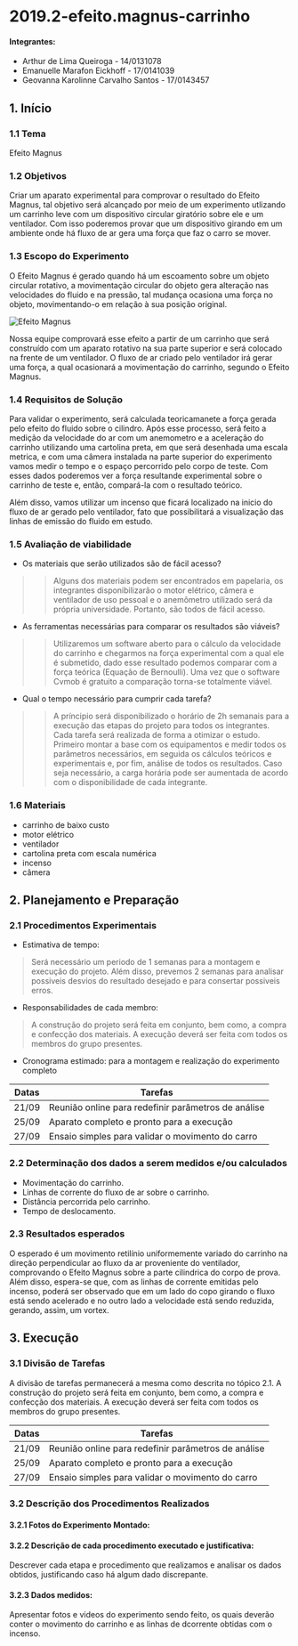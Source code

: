 # 2019.2-efeito.magnus-carrinho

#### Integrantes: 
* Arthur de Lima Queiroga - 14/0131078
* Emanuelle Marafon Eickhoff - 17/0141039
* Geovanna Karolinne Carvalho Santos - 17/0143457

## 1. Início

### 1.1 Tema  
Efeito Magnus

### 1.2 Objetivos  

Criar um aparato experimental para comprovar o resultado do Efeito Magnus, tal objetivo será alcançado por meio de um experimento utlizando um carrinho leve com um dispositivo circular giratório sobre ele e um ventilador. Com isso poderemos provar que um dispositivo girando em um ambiente onde há fluxo de ar gera uma força que faz o carro se mover.

### 1.3 Escopo do Experimento 
<p>O Efeito Magnus é gerado quando há um escoamento sobre um objeto circular rotativo, a movimentação circular do objeto gera alteração nas velocidades do fluido e na pressão, tal mudança ocasiona uma força no objeto, movimentando-o em relação à sua posição original.</p>

![Efeito Magnus](https://img2.gratispng.com/20180808/frf/kisspng-magnus-effect-lift-fluid-drag-force-baseball-physics-real-curves-and-dead-balls-5b6ad39464b8a7.6833949815337276364126.jpg)

<p>Nossa equipe comprovará esse efeito a partir de um carrinho que será construído com um aparato rotativo na sua parte superior e será colocado na frente de um ventilador. O fluxo de ar criado pelo ventilador irá gerar uma força, a qual ocasionará a movimentação do carrinho, segundo o Efeito Magnus.</p>

### 1.4 Requisitos de Solução

<p>Para validar o experimento, será calculada teoricamanete a força gerada pelo efeito do fluido sobre o cilindro. Após esse processo, será feito a medição da velocidade do ar com um anemometro e a aceleração do carrinho utilizando uma cartolina preta, em que será desenhada uma escala metrica, e com uma câmera instalada na parte superior do experimento vamos medir o tempo e o espaço percorrido pelo corpo de teste. Com esses dados poderemos ver a força resultande experimental sobre o carrinho de teste e, então, compará-la com o resultado teórico.</p>

<p>Além disso, vamos utilizar um incenso que ficará localizado na inicio do fluxo de ar gerado pelo ventilador, fato que possibilitará a visualização das linhas de emissão do fluido em estudo.</p>

### 1.5 Avaliação de viabilidade
* Os materiais que serão utilizados são de fácil acesso?
>>Alguns dos materiais podem ser encontrados em papelaria, os integrantes disponibilizarão o motor elétrico, câmera e ventilador de uso pessoal e o anemômetro utilizado será da própria universidade. Portanto, são todos de fácil acesso.
* As ferramentas necessárias para comparar os resultados são viáveis?
>>Utilizaremos um software aberto para o cálculo da velocidade do carrinho e chegarmos na força experimental com a qual ele é submetido, dado esse resultado podemos comparar com a força teórica (Equação de Bernoulli). Uma vez que o software Cvmob é gratuito a comparação torna-se totalmente viável.
* Qual o tempo necessário para cumprir cada tarefa?
>>A príncipio será disponibilizado o horário de 2h semanais para a execução das etapas do projeto para todos os integrantes. Cada tarefa será realizada de forma a otimizar o estudo. Primeiro montar a base com os equipamentos e medir todos os parâmetros necessários, em seguida os cálculos teóricos e experimentais e, por fim, análise de todos os resultados. Caso seja necessário, a carga horária pode ser aumentada de acordo com o disponibilidade de cada integrante. 

### 1.6 Materiais 
* carrinho de baixo custo
* motor elétrico
* ventilador
* cartolina preta com escala numérica
* incenso
* câmera


## 2. Planejamento e Preparação
### 2.1 Procedimentos Experimentais

* Estimativa de tempo:
>Será necessário um periodo de 1 semanas para a montagem e execução do projeto. Além disso, prevemos 2 semanas para analisar possiveis desvios do resultado desejado e para consertar possiveis erros.
 
* Responsabilidades de cada membro:
>A construção do projeto será feita em conjunto, bem como, a compra e confecção dos materiais. A execução deverá ser feita com todos os membros do grupo presentes.

* Cronograma estimado: para a montagem e realização do experimento completo

Datas | Tarefas
------|--------
21/09 | Reunião online para redefinir parâmetros de análise
25/09 | Aparato completo e pronto para a execução
27/09 | Ensaio simples para validar o movimento do carro


### 2.2 Determinação dos dados a serem medidos e/ou calculados

* Movimentação do carrinho.
* Linhas de corrente do fluxo de ar sobre o carrinho.
* Distância percorrida pelo carrinho.
* Tempo de deslocamento.

### 2.3 Resultados esperados 

<p> O esperado é um movimento retilínio uniformemente variado do carrinho na direção perpendicular ao fluxo da ar proveniente do ventilador, comprovando o Efeito Magnus sobre a parte cilindrica do corpo de prova. Além disso, espera-se que, com as linhas de corrente emitidas pelo incenso, poderá ser observado que em um lado do copo girando o fluxo está sendo acelerado e no outro lado a velocidade está sendo reduzida, gerando, assim, um vortex.</p>  

## 3. Execução

### 3.1 Divisão de Tarefas  

</p> A divisão de tarefas permanecerá a mesma como descrita no tópico 2.1. A construção do projeto será feita em conjunto, bem como, a compra e confecção dos materiais. A execução deverá ser feita com todos os membros do grupo presentes.</p>

Datas | Tarefas
------|--------
21/09 | Reunião online para redefinir parâmetros de análise
25/09 | Aparato completo e pronto para a execução
27/09 | Ensaio simples para validar o movimento do carro

### 3.2 Descrição dos Procedimentos Realizados

#### 3.2.1 Fotos do Experimento Montado:

#### 3.2.2 Descrição de cada procedimento executado e justificativa:

</p> Descrever cada etapa e procedimento que realizamos e analisar os dados obtidos, justificando caso há algum dado discrepante.</p>

#### 3.2.3 Dados medidos:

</p> Apresentar fotos e videos do experimento sendo feito, os quais deverão conter o movimento do carrinho e as linhas de dcorrente obtidas com o incenso.</p>



